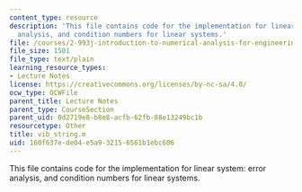 ```yaml
---
content_type: resource
description: 'This file contains code for the implementation for linear system: error
  analysis, and condition numbers for linear systems.'
file: /courses/2-993j-introduction-to-numerical-analysis-for-engineering-13-002j-spring-2005/160f637ede04e5a932156561b1ebc606_vib_string.m
file_size: 1501
file_type: text/plain
learning_resource_types:
- Lecture Notes
license: https://creativecommons.org/licenses/by-nc-sa/4.0/
ocw_type: OCWFile
parent_title: Lecture Notes
parent_type: CourseSection
parent_uid: 0d2719e8-b8e8-acfb-62fb-88e13249bc1b
resourcetype: Other
title: vib_string.m
uid: 160f637e-de04-e5a9-3215-6561b1ebc606
---
```

This file contains code for the implementation for linear system: error analysis, and condition numbers for linear systems.
